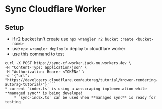 # Sync Cloudflare Worker

## Setup
* if r2 bucket isn't create use `npx wrangler r2 bucket create <bucket-name>`
* use `npx wrangler deploy` to deploy to cloudflare worker
* use this command to test
```
curl -X POST https://sync-cf-worker.jack-mu.workers.dev \
-H "Content-Type: application/json" \
-H "Authorization: Bearer <TOKEN>" \
-d '{"url": "https://developers.cloudflare.com/autorag/tutorial/brower-rendering-autorag-tutorial/"}'```
* current `index.ts` is using a webscraping implementation while **managed sync** is being developed
	* `sync-index.ts` can be used when **managed sync** is ready for testing
